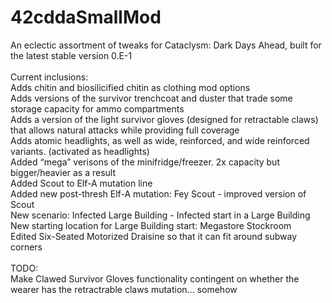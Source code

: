 # 42cddaSmallMod
An eclectic assortment of tweaks for Cataclysm: Dark Days Ahead, built for the latest stable version 0.E-1<br>
<br>
Current inclusions:<br>
Adds chitin and biosilicified chitin as clothing mod options<br>
Adds versions of the survivor trenchcoat and duster that trade some storage capacity for ammo compartments<br>
Adds a version of the light survivor gloves (designed for retractable claws) that allows natural attacks while providing full coverage<br>
Adds atomic headlights, as well as wide, reinforced, and wide reinforced variants. (activated as headlights)<br>
Added “mega” verisons of the minifridge/freezer. 2x capacity but bigger/heavier as a result<br>
Added Scout to Elf-A mutation line<br>
Added new post-thresh Elf-A mutation: Fey Scout - improved version of Scout<br>
New scenario: Infected Large Building - Infected start in a Large Building<br>
New starting location for Large Building start: Megastore Stockroom<br>
Edited Six-Seated Motorized Draisine so that it can fit around subway corners<br>
<br>
TODO:<br>
Make Clawed Survivor Gloves functionality contingent on whether the wearer has the retractrable claws mutation... somehow

